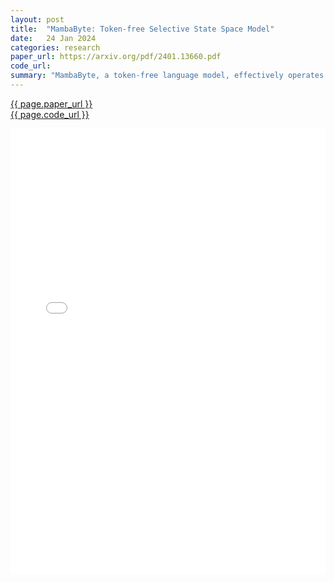 ```yaml
---
layout: post
title:  "MambaByte: Token-free Selective State Space Model"
date:   24 Jan 2024
categories: research
paper_url: https://arxiv.org/pdf/2401.13660.pdf
code_url: 
summary: "MambaByte, a token-free language model, effectively operates on byte sequences without subword tokenization bias, offering computational efficiency and outperforming state-of-the-art subword models. Its linear scaling and fast inference demonstrate its potential for token-free language modeling."
---
```


<style>
.responsive-pdf-container {
    overflow: hidden;
    padding-top: 141.42%; /* 16:9 Aspect Ratio, adjust as needed */
    position: relative;
}

.responsive-pdf-container iframe {
    border: none;
    height: 100%;
    left: 0;
    position: absolute;
    top: 0;
    width: 100%;
}
</style>

<a href="{{ page.paper_url }}">{{ page.paper_url }}</a><br>
<a href="{{ page.code_url }}">{{ page.code_url }}</a>

<div class="responsive-pdf-container">
    <iframe src="{{ page.paper_url }}" style="border: none;"></iframe>
</div>